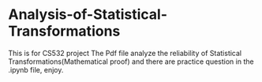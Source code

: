 # Analysis-of-Statistical-Transformations
This is for CS532 project
The Pdf file analyze the reliability of Statistical Transformations(Mathematical proof) and there are practice question in the .ipynb file, enjoy.

